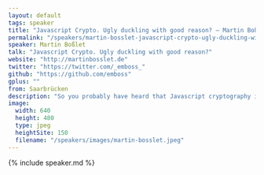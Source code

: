 ```yaml
---
layout: default
tags: speaker
title: "Javascript Crypto. Ugly duckling with good reason? – Martin Boßlet"
permalink: "/speakers/martin-bosslet-javascript-crypto-ugly-duckling-with-good-reason.html"
speaker: Martin Boßlet
talk: "Javascript Crypto. Ugly duckling with good reason?"
website: "http://martinbosslet.de"
twitter: "https://twitter.com/_emboss_"
github: "https://github.com/emboss"
gplus: ""
from: Saarbrücken
description: "So you probably have heard that Javascript cryptography is to be considered \"harmful\". Is it now? Let's take a closer look at why it has such a bad rep, but also at how recent events and developments such as PRISM, asm.js and the W3C Web Cryptography API may dramatically change the odds. Find out why privacy and, as a consequence, cryptography, may influence your future even if you \"got nothing to hide\"!"
image:
  width: 640
  height: 480
  type: jpeg
  heightSite: 150
  filename: "/speakers/images/martin-bosslet.jpeg"
---
```


{% include speaker.md %}

